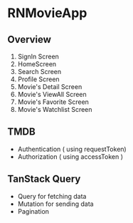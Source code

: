 # RNMovieApp

## Overview

1. SignIn Screen
2. HomeScreen
3. Search Screen
4. Profile Screen
5. Movie's Detail Screen
6. Movie's ViewAll Screen
7. Movie's Favorite Screen
8. Movie's Watchlist Screen

## TMDB

- Authentication ( using requestToken)
- Authorization ( using accessToken )

## TanStack Query

- Query for fetching data
- Mutation for sending data
- Pagination
